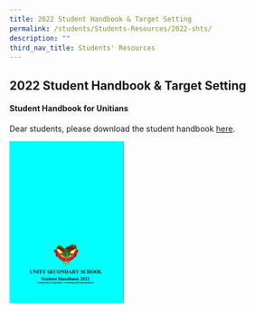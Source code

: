 ```yaml
---
title: 2022 Student Handbook & Target Setting
permalink: /students/Students-Resources/2022-shts/
description: ""
third_nav_title: Students' Resources
---
```

## 2022 Student Handbook & Target Setting

#### Student Handbook for Unitians

Dear students, please download the student handbook [here](/files/Student%20Handbook%202022.pdf).

<p><a href="https://www.ezhishi.net/CKPSebook2022/">
<img style="width:40%" src="/images/Student Handbook 2022.png">
</a></p>